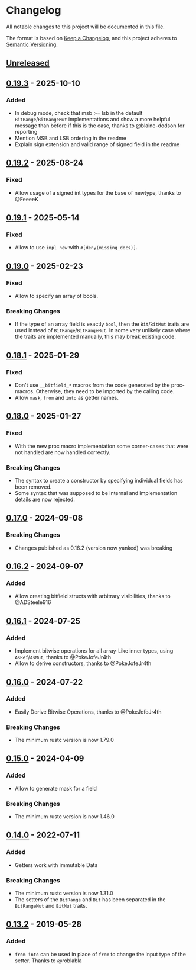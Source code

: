 # Changelog
All notable changes to this project will be documented in this file.

The format is based on [Keep a Changelog](https://keepachangelog.com/en/1.0.0/),
and this project adheres to [Semantic Versioning](https://semver.org/spec/v2.0.0.html).

## [Unreleased]

## [0.19.3] - 2025-10-10

### Added
 - In debug mode, check that msb >= lsb in the default `BitRange`/`BitRangeMut` implementations and show a more helpful
   message than before if this is the case, thanks to @blaine-dodson for reporting
 - Mention MSB and LSB ordering in the readme
 - Explain sign extension and valid range of signed field in the readme

## [0.19.2] - 2025-08-24

### Fixed
- Allow usage of a signed int types for the base of newtype, thanks to @FeeeeK

## [0.19.1] - 2025-05-14

### Fixed
- Allow to use `impl new` with `#[deny(missing_docs)]`.

## [0.19.0] - 2025-02-23

### Fixed
- Allow to specify an array of bools.

### Breaking Changes
- If the type of an array field is exactly `bool`, then the `Bit`/`BitMut` traits are used instead of
  `BitRange`/`BitRangeMut`. In some very unlikely case where the traits are implemented manually, this may break
  existing code.

## [0.18.1] - 2025-01-29

### Fixed
- Don't use `__bitfield_*` macros from the code generated by the proc-macros. Otherwise, they need to be imported by 
  the calling code.
- Allow `mask`, `from` and `ìnto` as getter names.

## [0.18.0] - 2025-01-27

### Fixed
- With the new proc macro implementation some corner-cases that were not handled are now handled correctly.

### Breaking Changes
- The syntax to create a constructor by specifying individual fields has been removed.
- Some syntax that was supposed to be internal and implementation details are now rejected.

## [0.17.0] - 2024-09-08

### Breaking Changes
- Changes published as 0.16.2 (version now yanked) was breaking

## [0.16.2] - 2024-09-07

### Added
- Allow creating bitfield structs with arbitrary visibilities, thanks to @ADSteele916

## [0.16.1] - 2024-07-25

### Added
- Implement bitwise operations for all array-Like inner types, using `AsRef`/`AsMut`, thanks to @PokeJofeJr4th
- Allow to derive constructors, thanks to @PokeJofeJr4th

## [0.16.0] - 2024-07-22

### Added
 - Easily Derive Bitwise Operations, thanks to @PokeJofeJr4th

### Breaking Changes
 - The minimum rustc version is now 1.79.0

## [0.15.0] - 2024-04-09

### Added
 - Allow to generate mask for a field

### Breaking Changes
 - The minimum rustc version is now 1.46.0

## [0.14.0] - 2022-07-11

### Added
 - Getters work with immutable Data

### Breaking Changes
 - The minimum rustc version is now 1.31.0
 - The setters of the `BitRange` and `Bit` has been separated in the `BitRangeMut` and `BitMut` traits.

## [0.13.2] - 2019-05-28

### Added
- `from into` can be used in place of `from` to change the input type of the setter. Thanks to @roblabla

[Unreleased]: https://github.com/dzamlo/rust-bitfield/compare/v0.19.3...HEAD
[0.19.3]: https://github.com/dzamlo/rust-bitfield/compare/v0.19.2...v0.19.3
[0.19.2]: https://github.com/dzamlo/rust-bitfield/compare/v0.19.1...v0.19.2
[0.19.1]: https://github.com/dzamlo/rust-bitfield/compare/v0.19.0...v0.19.1
[0.19.0]: https://github.com/dzamlo/rust-bitfield/compare/v0.18.1...v0.19.0
[0.18.1]: https://github.com/dzamlo/rust-bitfield/compare/v0.18.0...v0.18.1
[0.18.0]: https://github.com/dzamlo/rust-bitfield/compare/v0.17.0...v0.18.0
[0.17.0]: https://github.com/dzamlo/rust-bitfield/compare/v0.16.2...v0.17.0
[0.16.2]: https://github.com/dzamlo/rust-bitfield/compare/v0.16.0...v0.16.2
[0.16.1]: https://github.com/dzamlo/rust-bitfield/compare/v0.16.0...v0.16.1
[0.16.0]: https://github.com/dzamlo/rust-bitfield/compare/v0.15.0...v0.16.0
[0.15.0]: https://github.com/dzamlo/rust-bitfield/compare/v0.14.0...v0.15.0
[0.14.0]: https://github.com/dzamlo/rust-bitfield/compare/v0.13.2...v0.14.0
[0.13.2]: https://github.com/dzamlo/rust-bitfield/compare/v0.13.1...v0.13.2

